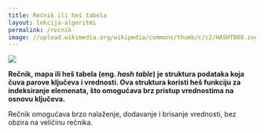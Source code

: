 ```yaml
---
title: Rečnik ili heš tabela
layout: lekcija-algoritmi
permalink: /recnik
image: //upload.wikimedia.org/wikipedia/commons/thumb/c/c2/HASHTB08.svg/600px-HASHTB08.svg.png
---
```


![]({{page.image}})

**Rečnik, mapa ili heš tabela (eng. *hash table*) je struktura podataka koja čuva parove ključeva i vrednosti. Ova struktura koristi heš funkciju za indeksiranje elemenata, što omogućava brz pristup vrednostima na osnovu ključeva.** 

Rečnik omogućava brzo nalaženje, dodavanje i brisanje vrednosti, bez obzira na veličinu rečnika.